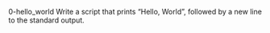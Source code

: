 0-hello_world Write a script that prints “Hello, World”, followed by a new line to the standard output.
